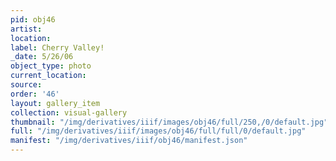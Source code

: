 ```yaml
---
pid: obj46
artist: 
location: 
label: Cherry Valley!
_date: 5/26/06
object_type: photo
current_location: 
source: 
order: '46'
layout: gallery_item
collection: visual-gallery
thumbnail: "/img/derivatives/iiif/images/obj46/full/250,/0/default.jpg"
full: "/img/derivatives/iiif/images/obj46/full/full/0/default.jpg"
manifest: "/img/derivatives/iiif/obj46/manifest.json"
---
```

